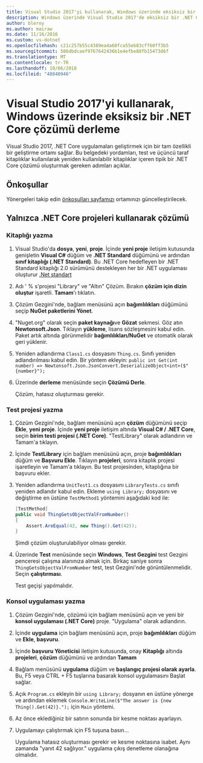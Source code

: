 ```yaml
---
title: Visual Studio 2017'yi kullanarak, Windows üzerinde eksiksiz bir .NET Core çözümü derleme
description: Windows üzerinde Visual Studio 2017'de eksiksiz bir .NET Core çözümü oluşturmayı öğrenin.
author: bleroy
ms.author: mairaw
ms.date: 11/16/2016
ms.custom: vs-dotnet
ms.openlocfilehash: c21c257b55c4389ea4a60fca55eb83cff60ff3b5
ms.sourcegitcommit: 586dbdcaef9767642436b1e4efbe88fb15473d6f
ms.translationtype: MT
ms.contentlocale: tr-TR
ms.lasthandoff: 10/06/2018
ms.locfileid: "48840946"
---
```

# <a name="building-a-complete-net-core-solution-on-windows-using-visual-studio-2017"></a>Visual Studio 2017'yi kullanarak, Windows üzerinde eksiksiz bir .NET Core çözümü derleme

Visual Studio 2017, .NET Core uygulamaları geliştirmek için bir tam özellikli bir geliştirme ortamı sağlar. Bu belgedeki yordamları, test ve üçüncü taraf kitaplıklar kullanılarak yeniden kullanılabilir kitaplıklar içeren tipik bir .NET Core çözümü oluşturmak gereken adımları açıklar. 

## <a name="prerequisites"></a>Önkoşullar

Yönergeleri takip edin [önkoşulları sayfamızı](../windows-prerequisites.md) ortamınızı güncelleştirilecek.

## <a name="a-solution-using-only-net-core-projects"></a>Yalnızca .NET Core projeleri kullanarak çözümü

### <a name="writing-the-library"></a>Kitaplığı yazma

1. Visual Studio'da **dosya**, **yeni**, **proje**. İçinde **yeni proje** iletişim kutusunda genişletin **Visual C#** düğüm ve **.NET Standard** düğümünü ve ardından **sınıf kitaplığı (.NET Standard)**. Bu .NET Core hedefleyen bir .NET Standard kitaplığı 2.0 sürümünü destekleyen her bir .NET uygulaması oluşturur [.Net standart](https://docs.microsoft.com/en-us/dotnet/standard/net-standard)

2. Adı ' % s'projesi "Library" ve "Altın" Çözüm. Bırakın **çözüm için dizin oluştur** işaretli. **Tamam**'ı tıklatın.

3. Çözüm Gezgini'nde, bağlam menüsünü açın **bağımlılıkları** düğümünü seçip **NuGet paketlerini Yönet**.

4. "Nuget.org" olarak seçin **paket kaynağı**ve **Gözat** sekmesi. Göz atın **Newtonsoft.Json**. Tıklayın **yükleme**, lisans sözleşmesini kabul edin. Paket artık altında görünmelidir **bağımlılıkları/NuGet** ve otomatik olarak geri yüklenir.

5. Yeniden adlandırma `Class1.cs` dosyasını `Thing.cs`. Sınıfı yeniden adlandırılması kabul edin. Bir yöntem ekleyin: `public int Get(int number) => Newtonsoft.Json.JsonConvert.DeserializeObject<int>($"{number}");`

7. Üzerinde **derleme** menüsünde seçin **Çözümü Derle**.

   Çözüm, hatasız oluşturması gerekir.

### <a name="writing-the-test-project"></a>Test projesi yazma

1. Çözüm Gezgini'nde, bağlam menüsünü açın **çözüm** düğümünü seçip **Ekle**, **yeni proje**. İçinde **yeni proje** iletişim altında **Visual C# / .NET Core**, seçin **birim testi projesi (.NET Core)**. "TestLibrary" olarak adlandırın ve Tamam'a tıklayın. 

2. İçinde **TestLibrary** için bağlam menüsünü açın, proje **bağımlılıkları** düğüm ve **Başvuru Ekle**. Tıklayın **projeleri**, sonra kitaplık projesi işaretleyin ve Tamam'a tıklayın. Bu test projesinden, kitaplığına bir başvuru ekler.

3. Yeniden adlandırma `UnitTest1.cs` dosyasını `LibraryTests.cs` sınıfı yeniden adlandır kabul edin. Ekleme `using Library;` dosyasını ve değiştirme en üstüne `TestMethod1` yöntemini aşağıdaki kod ile:
    ```csharp
    [TestMethod]
    public void ThingGetsObjectValFromNumber()
    {
        Assert.AreEqual(42, new Thing().Get(42));
    }
    ```

   Şimdi çözüm oluşturulabiliyor olması gerekir. 
   
4. Üzerinde **Test** menüsünde seçin **Windows**, **Test Gezgini** test Gezgini penceresi çalışma alanınıza almak için. Birkaç saniye sonra `ThingGetsObjectValFromNumber` test, test Gezgini'nde görüntülenmelidir. Seçin **çalıştırması**.
   
   Test geçişi yapılmalıdır.

### <a name="writing-the-console-app"></a>Konsol uygulaması yazma

1. Çözüm Gezgini'nde, çözümü için bağlam menüsünü açın ve yeni bir **konsol uygulaması (.NET Core)** proje. "Uygulama" olarak adlandırın.

2. İçinde **uygulama** için bağlam menüsünü açın, proje **bağımlılıkları** düğüm ve **Ekle**, **başvuru**. 

3. İçinde **başvuru Yöneticisi** iletişim kutusunda, onay **Kitaplığı** altında **projeleri**, **çözüm** düğümünü ve ardından **Tamam**

6. Bağlam menüsünü **uygulama** düğüm ve **başlangıç projesi olarak ayarla**. Bu, F5 veya CTRL + F5 tuşlarına basarak konsol uygulamasını Başlat sağlar.

7. Açık `Program.cs` ekleyin bir `using Library;` dosyanın en üstüne yönerge ve ardından eklemek `Console.WriteLine($"The answer is {new Thing().Get(42)}.");` için `Main` yöntemi.

8. Az önce eklediğiniz bir satırın sonunda bir kesme noktası ayarlayın.

9. Uygulamayı çalıştırmak için F5 tuşuna basın...

   Uygulama hatasız oluşturması gerekir ve kesme noktasına isabet. Aynı zamanda "yanıt 42 sağlıyor." uygulama çıkış denetleme olanağına olmalıdır.
